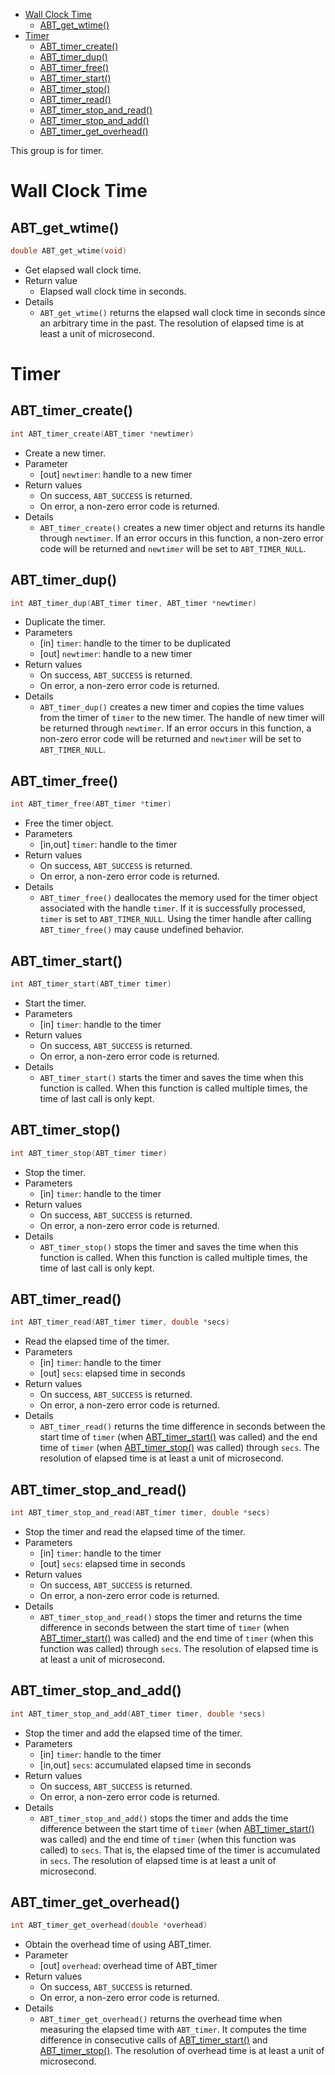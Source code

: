 * [Wall Clock Time](#wall-clock-time)
  * [ABT_get_wtime()](#abt_get_wtime)
* [Timer](#timer)
  * [ABT_timer_create()](#abt_timer_create)
  * [ABT_timer_dup()](#abt_timer_dup)
  * [ABT_timer_free()](#abt_timer_free)
  * [ABT_timer_start()](#abt_timer_start)
  * [ABT_timer_stop()](#abt_timer_stop)
  * [ABT_timer_read()](#abt_timer_read)
  * [ABT_timer_stop_and_read()](#abt_timer_stop_and_read)
  * [ABT_timer_stop_and_add()](#abt_timer_stop_and_add)
  * [ABT_timer_get_overhead()](#abt_timer_get_overhead)

This group is for timer.

# Wall Clock Time
## ABT_get_wtime()
```c
double ABT_get_wtime(void)
```
* Get elapsed wall clock time.
* Return value
  * Elapsed wall clock time in seconds.
* Details
  * `ABT_get_wtime()` returns the elapsed wall clock time in seconds since an arbitrary time in the past. The resolution of elapsed time is at least a unit of microsecond.

# Timer
## ABT_timer_create()
```c
int ABT_timer_create(ABT_timer *newtimer)
```
* Create a new timer.
* Parameter
  * [out] `newtimer`: handle to a new timer
* Return values
  * On success, `ABT_SUCCESS` is returned.
  * On error, a non-zero error code is returned.
* Details
  * `ABT_timer_create()` creates a new timer object and returns its handle through `newtimer`. If an error occurs in this function, a non-zero error code will be returned and `newtimer` will be set to `ABT_TIMER_NULL`.

## ABT_timer_dup()
```c
int ABT_timer_dup(ABT_timer timer, ABT_timer *newtimer)
```
* Duplicate the timer.
* Parameters
  * [in] `timer`: handle to the timer to be duplicated
  * [out] `newtimer`: handle to a new timer
* Return values
  * On success, `ABT_SUCCESS` is returned.
  * On error, a non-zero error code is returned.
* Details
  * `ABT_timer_dup()` creates a new timer and copies the time values from the timer of `timer` to the new timer. The handle of new timer will be returned through `newtimer`. If an error occurs in this function, a non-zero error code will be returned and `newtimer` will be set to `ABT_TIMER_NULL`.

## ABT_timer_free()
```c
int ABT_timer_free(ABT_timer *timer)
```
* Free the timer object.
* Parameters
  * [in,out] `timer`: handle to the timer
* Return values
  * On success, `ABT_SUCCESS` is returned.
  * On error, a non-zero error code is returned.
* Details
  * `ABT_timer_free()` deallocates the memory used for the timer object associated with the handle `timer`. If it is successfully processed, `timer` is set to `ABT_TIMER_NULL`. Using the timer handle after calling `ABT_timer_free()` may cause undefined behavior.

## ABT_timer_start()
```c
int ABT_timer_start(ABT_timer timer)
```
* Start the timer.
* Parameters
  * [in] `timer`: handle to the timer
* Return values
  * On success, `ABT_SUCCESS` is returned.
  * On error, a non-zero error code is returned.
* Details
  * `ABT_timer_start()` starts the timer and saves the time when this function is called. When this function is called multiple times, the time of last call is only kept.

## ABT_timer_stop()
```c
int ABT_timer_stop(ABT_timer timer)
```
* Stop the timer.
* Parameters
  * [in] `timer`: handle to the timer
* Return values
  * On success, `ABT_SUCCESS` is returned.
  * On error, a non-zero error code is returned.
* Details
  * `ABT_timer_stop()` stops the timer and saves the time when this function is called. When this function is called multiple times, the time of last call is only kept.

## ABT_timer_read()
```c
int ABT_timer_read(ABT_timer timer, double *secs)
```
* Read the elapsed time of the timer.
* Parameters
  * [in] `timer`: handle to the timer
  * [out] `secs`: elapsed time in seconds
* Return values
  * On success, `ABT_SUCCESS` is returned.
  * On error, a non-zero error code is returned.
* Details
  * `ABT_timer_read()` returns the time difference in seconds between the start time of `timer` (when [ABT_timer_start()](#abt_timer_start) was called) and the end time of `timer` (when [ABT_timer_stop()](#abt_timer_stop) was called) through `secs`. The resolution of elapsed time is at least a unit of microsecond.

## ABT_timer_stop_and_read()
```c
int ABT_timer_stop_and_read(ABT_timer timer, double *secs)
```
* Stop the timer and read the elapsed time of the timer.
* Parameters
  * [in] `timer`: handle to the timer
  * [out] `secs`: elapsed time in seconds
* Return values
  * On success, `ABT_SUCCESS` is returned.
  * On error, a non-zero error code is returned.
* Details
  * `ABT_timer_stop_and_read()` stops the timer and returns the time difference in seconds between the start time of `timer` (when [ABT_timer_start()](#abt_timer_start) was called) and the end time of `timer` (when this function was called) through `secs`. The resolution of elapsed time is at least a unit of microsecond.

## ABT_timer_stop_and_add()
```c
int ABT_timer_stop_and_add(ABT_timer timer, double *secs)
```
* Stop the timer and add the elapsed time of the timer.
* Parameters
  * [in] `timer`: handle to the timer
  * [in,out] `secs`: accumulated elapsed time in seconds
* Return values
  * On success, `ABT_SUCCESS` is returned.
  * On error, a non-zero error code is returned.
* Details
  * `ABT_timer_stop_and_add()` stops the timer and adds the time difference between the start time of `timer` (when [ABT_timer_start()](#abt_timer_start) was called) and the end time of `timer` (when this function was called) to `secs`. That is, the elapsed time of the timer is accumulated in `secs`. The resolution of elapsed time is at least a unit of microsecond.

## ABT_timer_get_overhead()
```c
int ABT_timer_get_overhead(double *overhead)
```
* Obtain the overhead time of using ABT_timer.
* Parameter
  * [out] `overhead`: overhead time of ABT_timer
* Return values
  * On success, `ABT_SUCCESS` is returned.
  * On error, a non-zero error code is returned.
* Details
  * `ABT_timer_get_overhead()` returns the overhead time when measuring the elapsed time with `ABT_timer`. It computes the time difference in consecutive calls of [ABT_timer_start()](#abt_timer_start) and [ABT_timer_stop()](#abt_timer_stop). The resolution of overhead time is at least a unit of microsecond.